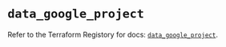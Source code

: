# `data_google_project`

Refer to the Terraform Registory for docs: [`data_google_project`](https://registry.terraform.io/providers/hashicorp/google/5.29.0/docs/data-sources/project).
